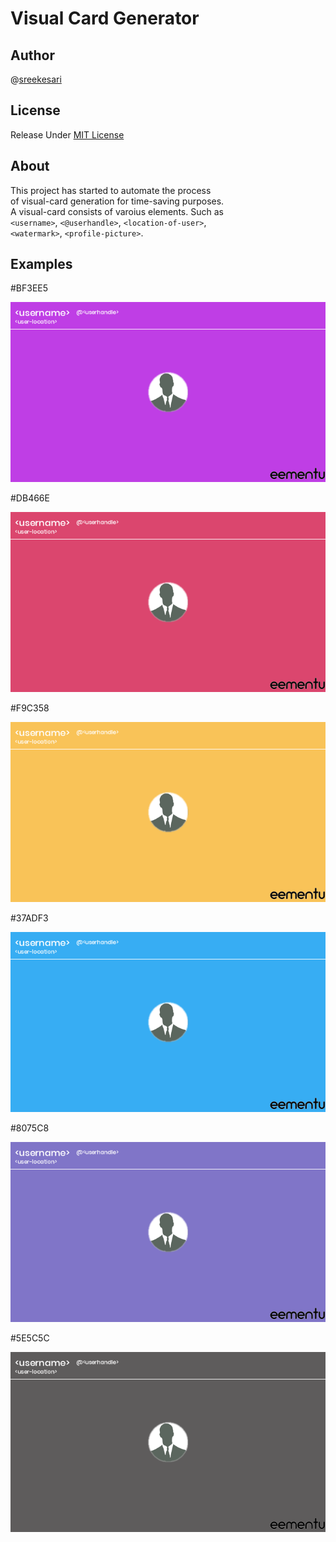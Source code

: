 # Visual Card Generator

## Author

@[sreekesari](https://twitter.com/sreekesari)

## License

Release Under [MIT License](https://github.com/sreekesari-vangeepuram/visual-card-generator/blob/main/LICENSE)

## About

This project has started to automate the process  
of visual-card generation for time-saving purposes.  
A visual-card consists of varoius elements. Such as  
`<username>`, `<@userhandle>`, `<location-of-user>`,  
`<watermark>`, `<profile-picture>`.  

## Examples
  
#BF3EE5  
  
![BF3EE5.png](/cards/%23BF3EE5.png)  
  
#DB466E  
  
![DB466E.png](/cards/%23DB466E.png)  
  
#F9C358  
  
![F9C358.png](/cards/%23F9C358.png)  
  
#37ADF3  
  
![37ADF3.png](/cards/%2337ADF3.png)  
  
#8075C8  
  
![8075C8.png](/cards/%238075C8.png)  
  
#5E5C5C  
  
![5E5C5C.png](/cards/%235E5C5C.png)  
  
  
